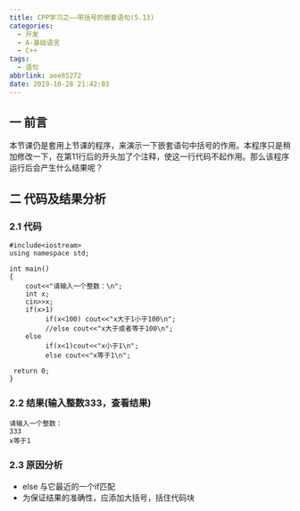 ```yaml
---
title: CPP学习之——带括号的嵌套语句(5.13)
categories:
  - 开发
  - A-基础语言
  - C++
tags:
  - 语句
abbrlink: aee85272
date: 2019-10-28 21:42:03
---
```

## 一 前言

本节课仍是套用上节课的程序，来演示一下嵌套语句中括号的作用。本程序只是稍加修改一下，在第11行后的开头加了个注释，使这一行代码不起作用。那么该程序运行后会产生什么结果呢？  

<!--more-->

## 二 代码及结果分析

### 2.1 代码

```
#include<iostream>
using namespace std;

int main()
{
	cout<<"请输入一个整数：\n";
	int x;
	cin>>x;
    if(x>1)
         if(x<100) cout<<"x大于1小于100\n";
         //else cout<<"x大于或者等于100\n";
    else
    	 if(x<1)cout<<"x小于1\n";
    	 else cout<<"x等于1\n";

 return 0;
}
```

### 2.2 结果(输入整数333，查看结果)

```
请输入一个整数：
333
x等于1
```

### 2.3 原因分析

* else 与它最近的一个if匹配
* 为保证结果的准确性，应添加大括号，括住代码块